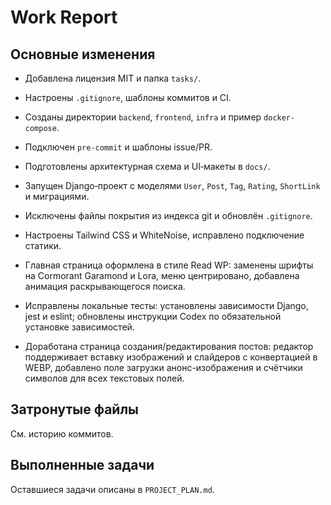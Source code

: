 # Work Report

## Основные изменения

- Добавлена лицензия MIT и папка `tasks/`.
- Настроены `.gitignore`, шаблоны коммитов и CI.
- Созданы директории `backend`, `frontend`, `infra` и пример `docker-compose`.
- Подключен `pre-commit` и шаблоны issue/PR.
- Подготовлены архитектурная схема и UI‑макеты в `docs/`.
- Запущен Django‑проект с моделями `User`, `Post`, `Tag`, `Rating`, `ShortLink` и миграциями.
- Исключены файлы покрытия из индекса git и обновлён `.gitignore`.
- Настроены Tailwind CSS и WhiteNoise, исправлено подключение статики.

- Главная страница оформлена в стиле Read WP: заменены шрифты на Cormorant Garamond и Lora, меню центрировано, добавлена анимация раскрывающегося поиска.
- Исправлены локальные тесты: установлены зависимости Django, jest и eslint; обновлены инструкции Codex по обязательной установке зависимостей.
- Доработана страница создания/редактирования постов: редактор поддерживает вставку изображений и слайдеров с конвертацией в WEBP, добавлено поле загрузки анонс-изображения и счётчики символов для всех текстовых полей.

## Затронутые файлы

См. историю коммитов.

## Выполненные задачи

Оставшиеся задачи описаны в `PROJECT_PLAN.md`.
